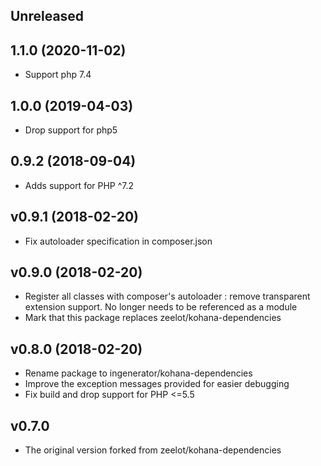 ## Unreleased

## 1.1.0 (2020-11-02)

* Support php 7.4

## 1.0.0 (2019-04-03)

* Drop support for php5

## 0.9.2 (2018-09-04)

* Adds support for PHP ^7.2

## v0.9.1 (2018-02-20)

* Fix autoloader specification in composer.json

## v0.9.0 (2018-02-20)

* Register all classes with composer's autoloader : remove transparent extension support.
  No longer needs to be referenced as a module
* Mark that this package replaces zeelot/kohana-dependencies

## v0.8.0 (2018-02-20)

* Rename package to ingenerator/kohana-dependencies 
* Improve the exception messages provided for easier debugging
* Fix build and drop support for PHP <=5.5


## v0.7.0

* The original version forked from zeelot/kohana-dependencies
